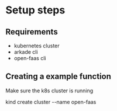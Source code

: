 # Setup steps

## Requirements
- kubernetes cluster
- arkade cli
- open-faas cli


## Creating a example function

Make sure the k8s cluster is running

kind create cluster --name open-faas
